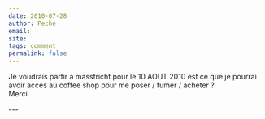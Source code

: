 ```yaml
---
date: 2010-07-28
author: Peche
email: 
site: 
tags: comment
permalink: false
---
```


<p>Je voudrais partir a masstricht pour le 10 AOUT 2010 est ce que je pourrai avoir acces au coffee shop pour me poser / fumer / acheter ? <br />
Merci </p>
---